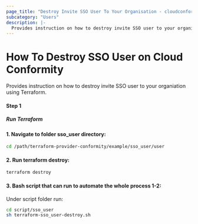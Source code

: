 ```yaml
---
page_title: "Destroy Invite SSO User To Your Organisation - cloudconformity_terraform"
subcategory: "Users"
description: |-
  Provides instruction on how to destroy invite SSO user to your organisation using Terraform.
---
```


# How To Destroy SSO User on Cloud Conformity
Provides instruction on how to destroy invite SSO user to your organiation using Terraform.

#### Step 1

##### Run Terraform

#### 1. Navigate to folder sso_user directory:
```sh
cd /path/terraform-provider-conformity/example/sso_user/user
```
#### 2. Run terraform destroy:
```sh
terraform destroy
```
#### 3. Bash script that can run to automate the whole process 1-2:

Under script folder run:
```sh
cd script/sso_user
sh terraform-sso_user-destroy.sh
```
